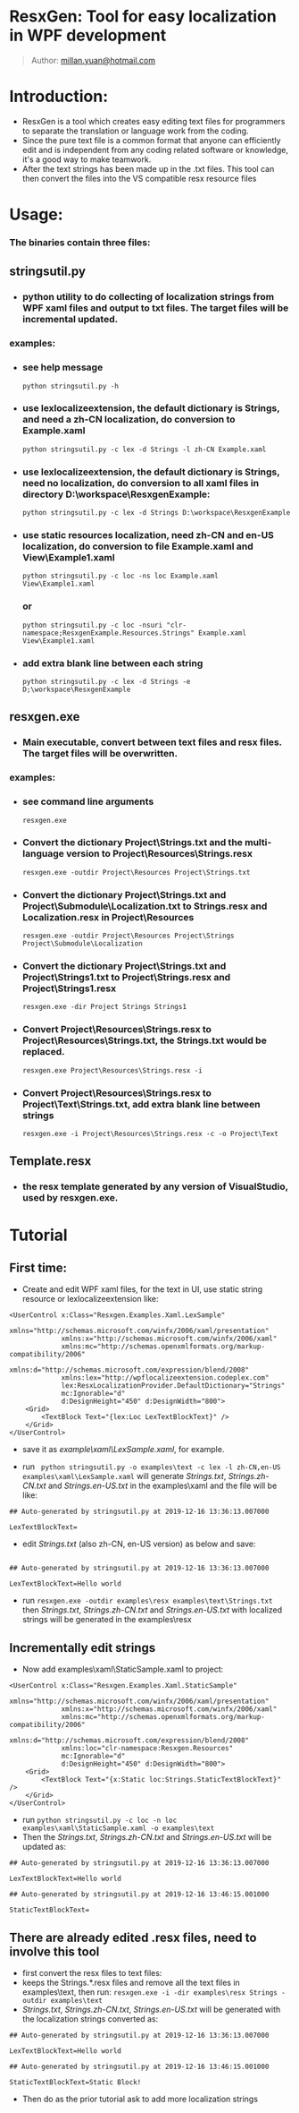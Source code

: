 # ResxGen: Tool for easy localization in WPF development
> Author: millan.yuan@hotmail.com

# Introduction:
- ResxGen is a tool which creates easy editing text files for programmers to separate the translation or language work from the coding.
- Since the pure text file is a common format that anyone can efficiently edit and is independent from any coding related software or knowledge, it's a good way to make teamwork.
- After the text strings has been made up in the .txt files. This tool can then convert the files into the VS compatible resx resource files

# Usage:
### The binaries contain three files:
## stringsutil.py
- ### python utility to do collecting of localization strings from WPF xaml files and output to txt files. The target files will be incremental updated.

### examples:
- ### see help message
    `python stringsutil.py -h`
- ### use lexlocalizeextension, the default dictionary is Strings, and need a zh-CN localization, do conversion to Example.xaml
    `python stringsutil.py -c lex -d Strings -l zh-CN Example.xaml`
- ### use lexlocalizeextension, the default dictionary is Strings, need no localization, do conversion to all xaml files in directory D:\workspace\ResxgenExample:
    `python stringsutil.py -c lex -d Strings D:\workspace\ResxgenExample`
- ### use static resources localization, need zh-CN and en-US localization, do conversion to file Example.xaml and View\Example1.xaml
    `python stringsutil.py -c loc -ns loc Example.xaml View\Example1.xaml`
    ### or 
    `python stringsutil.py -c loc -nsuri "clr-namespace;ResxgenExample.Resources.Strings" Example.xaml View\Example1.xaml`
- ### add extra blank line between each string
    `python stringsutil.py -c lex -d Strings -e D;\workspace\ResxgenExample`

## resxgen.exe
- ### Main executable, convert between text files and resx files. The target files will be overwritten.

### examples:
- ### see command line arguments
    `resxgen.exe`
- ### Convert the dictionary Project\Strings.txt and the multi-language version to Project\Resources\Strings.resx
    `resxgen.exe -outdir Project\Resources Project\Strings.txt`
- ### Convert the dictionary Project\Strings.txt and Project\Submodule\Localization.txt to Strings.resx and Localization.resx in Project\Resources
    `resxgen.exe -outdir Project\Resources Project\Strings Project\Submodule\Localization`
- ### Convert the dictionary Project\Strings.txt and Project\Strings1.txt to Project\Strings.resx and Project\Strings1.resx
    `resxgen.exe -dir Project Strings Strings1`
- ### Convert Project\Resources\Strings.resx to Project\Resources\Strings.txt, the Strings.txt would be replaced.
    `resxgen.exe Project\Resources\Strings.resx -i`
- ### Convert Project\Resources\Strings.resx to Project\Text\Strings.txt, add extra blank line between strings
    `resxgen.exe -i Project\Resources\Strings.resx -c -o Project\Text`

## Template.resx
- ### the resx template generated by any version of VisualStudio, used by resxgen.exe.

# Tutorial
## First time:
- Create and edit WPF xaml files, for the text in UI, use static string resource or lexlocalizeextension like:
```
<UserControl x:Class="Resxgen.Examples.Xaml.LexSample"
             xmlns="http://schemas.microsoft.com/winfx/2006/xaml/presentation"
             xmlns:x="http://schemas.microsoft.com/winfx/2006/xaml"
             xmlns:mc="http://schemas.openxmlformats.org/markup-compatibility/2006" 
             xmlns:d="http://schemas.microsoft.com/expression/blend/2008"
             xmlns:lex="http://wpflocalizeextension.codeplex.com"
             lex:ResxLocalizationProvider.DefaultDictionary="Strings"
             mc:Ignorable="d"
             d:DesignHeight="450" d:DesignWidth="800">
    <Grid>
        <TextBlock Text="{lex:Loc LexTextBlockText}" />
    </Grid>
</UserControl>
```
- save it as <i>example\xaml\LexSample.xaml</i>, for example.

- run `
python stringsutil.py -o examples\text -c lex -l zh-CN,en-US examples\xaml\LexSample.xaml`
will generate <i>Strings.txt</i>, <i>Strings.zh-CN.txt</i> and <i>Strings.en-US.txt</i> in the examples\xaml and the file will be like:
```
## Auto-generated by stringsutil.py at 2019-12-16 13:36:13.007000

LexTextBlockText=
```
- edit <i>Strings.txt</i> (also zh-CN, en-US version) as below and save:
```

## Auto-generated by stringsutil.py at 2019-12-16 13:36:13.007000

LexTextBlockText=Hello world
```
- run `resxgen.exe -outdir examples\resx examples\text\Strings.txt`
then <i>Strings.txt</i>, <i>Strings.zh-CN.txt</i> and <i>Strings.en-US.txt</i> with localized strings will be generated in the examples\resx

## Incrementally edit strings
- Now add examples\xaml\StaticSample.xaml to project:
```
<UserControl x:Class="Resxgen.Examples.Xaml.StaticSample"
             xmlns="http://schemas.microsoft.com/winfx/2006/xaml/presentation"
             xmlns:x="http://schemas.microsoft.com/winfx/2006/xaml"
             xmlns:mc="http://schemas.openxmlformats.org/markup-compatibility/2006" 
             xmlns:d="http://schemas.microsoft.com/expression/blend/2008"
             xmlns:loc="clr-namespace:Resxgen.Resources"
             mc:Ignorable="d"
             d:DesignHeight="450" d:DesignWidth="800">
    <Grid>
        <TextBlock Text="{x:Static loc:Strings.StaticTextBlockText}" />
    </Grid>
</UserControl>
```
- run `python stringsutil.py -c loc -n loc examples\xaml\StaticSample.xaml -o examples\text`
- Then the <i>Strings.txt</i>, <i>Strings.zh-CN.txt</i> and <i>Strings.en-US.txt</i> will be updated as:
```
## Auto-generated by stringsutil.py at 2019-12-16 13:36:13.007000

LexTextBlockText=Hello world

## Auto-generated by stringsutil.py at 2019-12-16 13:46:15.001000

StaticTextBlockText=
```
## There are already edited .resx files, need to involve this tool
- first convert the resx files to text files:
- keeps the Strings.*.resx files and remove all the text files in examples\text, then run:
`resxgen.exe -i -dir examples\resx Strings -outdir examples\text`
- <i>Strings.txt</i>, <i>Strings.zh-CN.txt</i>, <i>Strings.en-US.txt</i> will be generated with the localization strings converted as:
```
## Auto-generated by stringsutil.py at 2019-12-16 13:36:13.007000

LexTextBlockText=Hello world

## Auto-generated by stringsutil.py at 2019-12-16 13:46:15.001000

StaticTextBlockText=Static Block!
```
- Then do as the prior tutorial ask to add more localization strings
